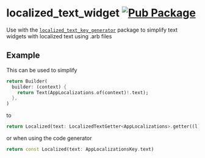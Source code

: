 # localized_text_widget [![Pub Package](https://img.shields.io/pub/v/localized_text_widget.svg)](https://pub.dev/packages/localized_text_widget)

Use with the [`localized_text_key_generator`](../generator) package to simplify text widgets with localized text using .arb files

## Example

This can be used to simplify
```dart
return Builder(
  builder: (context) {
    return Text(AppLocalizations.of(context)!.text);
  },
)
```
to
```dart
return Localized(text: LocalizedTextGetter<AppLocalizations>.getter((l) => l.text))
```
or when using the code generator
```dart
return const Localized(text: AppLocalizationsKey.text)
```